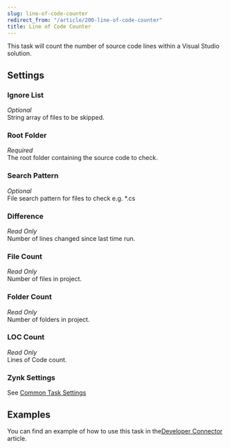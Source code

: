 ```yaml
---
slug: line-of-code-counter
redirect_from: "/article/200-line-of-code-counter"
title: Line of Code Counter
---
```

This task will count the number of source code lines within a Visual Studio solution.

## Settings
### Ignore List
_Optional_  
String array of files to be skipped.

### Root Folder
_Required_  
The root folder containing the source code to check.

### Search Pattern
_Optional_  
File search pattern for files to check e.g. \*.cs

### Difference
_Read Only_  
Number of lines changed since last time run.

### File Count
_Read Only_  
Number of files in project.

### Folder Count
_Read Only_  
Number of folders in project.

### LOC Count
_Read Only_  
Lines of Code count.

### Zynk Settings
See [Common Task Settings](common-task-settings)

## Examples
You can find an example of how to use this task in the[Developer Connector](713-developer-connector) article.